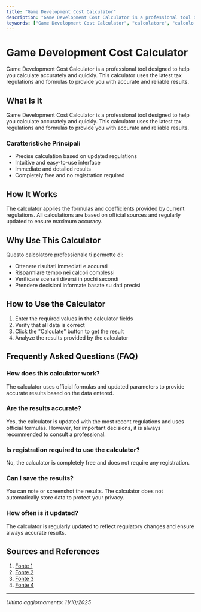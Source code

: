 ```yaml
---
title: "Game Development Cost Calculator"
description: "Game Development Cost Calculator is a professional tool designed to help you calculate accurately and quickly. This calculator uses the latest tax regulations and formulas to provide you with accurate and reliable results."
keywords: ["Game Development Cost Calculator", "calcolatore", "calcolo online"]
---
```


# Game Development Cost Calculator

Game Development Cost Calculator is a professional tool designed to help you calculate accurately and quickly. This calculator uses the latest tax regulations and formulas to provide you with accurate and reliable results.

## What Is It

Game Development Cost Calculator is a professional tool designed to help you calculate accurately and quickly. This calculator uses the latest tax regulations and formulas to provide you with accurate and reliable results.

### Caratteristiche Principali

- Precise calculation based on updated regulations
- Intuitive and easy-to-use interface
- Immediate and detailed results
- Completely free and no registration required

## How It Works

The calculator applies the formulas and coefficients provided by current regulations. All calculations are based on official sources and regularly updated to ensure maximum accuracy.

## Why Use This Calculator

Questo calcolatore professionale ti permette di:

- Ottenere risultati immediati e accurati
- Risparmiare tempo nei calcoli complessi
- Verificare scenari diversi in pochi secondi
- Prendere decisioni informate basate su dati precisi

## How to Use the Calculator

1. Enter the required values in the calculator fields
2. Verify that all data is correct
3. Click the "Calculate" button to get the result
4. Analyze the results provided by the calculator

## Frequently Asked Questions (FAQ)

### How does this calculator work?

The calculator uses official formulas and updated parameters to provide accurate results based on the data entered.

### Are the results accurate?

Yes, the calculator is updated with the most recent regulations and uses official formulas. However, for important decisions, it is always recommended to consult a professional.

### Is registration required to use the calculator?

No, the calculator is completely free and does not require any registration.

### Can I save the results?

You can note or screenshot the results. The calculator does not automatically store data to protect your privacy.

### How often is it updated?

The calculator is regularly updated to reflect regulatory changes and ensure always accurate results.

## Sources and References

1. [Fonte 1](https://geniteam.com/tools/game_cost_calculator/)
2. [Fonte 2](https://www.reddit.com/r/gamedev/comments/1hrqwgz/calculating_the_cost_of_game_development/)
3. [Fonte 3](https://www.devcynx.com/calculator)
4. [Fonte 4](https://appcost.ai/)

---

*Ultimo aggiornamento: 11/10/2025*
